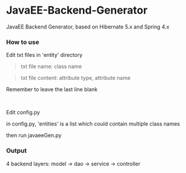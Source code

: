 # JavaEE-Backend-Generator
JavaEE Backend Generator, based on Hibernate 5.x and Spring 4.x

### How to use

Edit txt files in 'entity' directory

> txt file name: class name

> txt file content: attribute type, attribute name

Remember to leave the last line blank

<br/>

Edit config.py

in config.py, 'entities' is a list which could contain multiple class names

then run javaeeGen.py

### Output

4 backend layers: model -> dao -> service -> controller